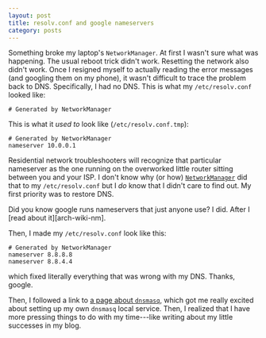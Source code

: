 ```yaml
---
layout: post
title: resolv.conf and google nameservers
category: posts
---
```


Something broke my laptop's `NetworkManager`. At first I wasn't sure what was
happening. The usual reboot trick didn't work. Resetting the network also didn't
work. Once I resigned myself to actually reading the error messages (and
googling them on my phone), it wasn't difficult to trace the problem back to
DNS. Specifically, I had no DNS. This is what my `/etc/resolv.conf` looked like:

    # Generated by NetworkManager

This is what it *used to* look like (`/etc/resolv.conf.tmp`):

    # Generated by NetworkManager
    nameserver 10.0.0.1

Residential network troubleshooters will recognize that particular nameserver as
the one running on the overworked little router sitting between you and your
ISP. I don't know why (or how) [`NetworkManager`][arch-wiki-netman] did that to
my `/etc/resolv.conf` but I *do* know that I didn't care to find out. My first
priority was to restore DNS.

Did you know google runs nameservers that just anyone use? I did. After I
[read about it][arch-wiki-nm].


Then, I made my `/etc/resolv.conf` look like this:

    # Generated by NetworkManager
    nameserver 8.8.8.8
    nameserver 8.8.4.4

which fixed literally everything that was wrong with my DNS. Thanks, google.

Then, I followed a link to [a page about `dnsmasq`][arch-wiki-dnsmasq], which
got me really excited about setting up my own `dnsmasq` local service. Then, I
realized that I have more pressing things to do with my time---like writing
about my little successes in my blog.

[arch-wiki-netconf]:https://wiki.archlinux.org/index.php/Network_configuration
[arch-wiki-dnsmasq]:https://wiki.archlinux.org/index.php/Dnsmasq
[arch-wiki-netman]:https://wiki.archlinux.org/index.php/NetworkManager
